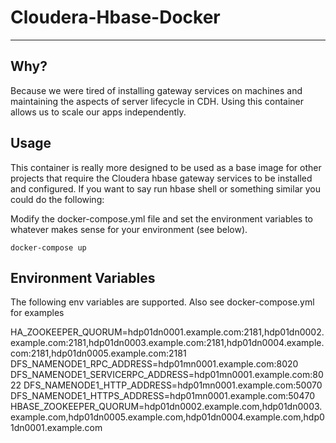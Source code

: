 # Cloudera-Hbase-Docker

----
## Why?
Because we were tired of installing gateway services on machines and maintaining the aspects of server lifecycle in CDH.  Using this container allows us to scale our apps independently.

## Usage

This container is really more designed to be used as a base image for other projects that require the Cloudera hbase gateway services to be installed and configured.  If you want to say run hbase shell or something similar you could do the following:

Modify the docker-compose.yml file and set the environment variables to whatever makes sense for your environment (see below).  

    docker-compose up


## Environment Variables

The following env variables are supported.  Also see docker-compose.yml for examples

HA_ZOOKEEPER_QUORUM=hdp01dn0001.example.com:2181,hdp01dn0002.example.com:2181,hdp01dn0003.example.com:2181,hdp01dn0004.example.com:2181,hdp01dn0005.example.com:2181
DFS_NAMENODE1_RPC_ADDRESS=hdp01mn0001.example.com:8020
DFS_NAMENODE1_SERVICERPC_ADDRESS=hdp01mn0001.example.com:8022
DFS_NAMENODE1_HTTP_ADDRESS=hdp01mn0001.example.com:50070
DFS_NAMENODE1_HTTPS_ADDRESS=hdp01mn0001.example.com:50470
HBASE_ZOOKEEPER_QUORUM=hdp01dn0002.example.com,hdp01dn0003.example.com,hdp01dn0005.example.com,hdp01dn0004.example.com,hdp01dn0001.example.com

